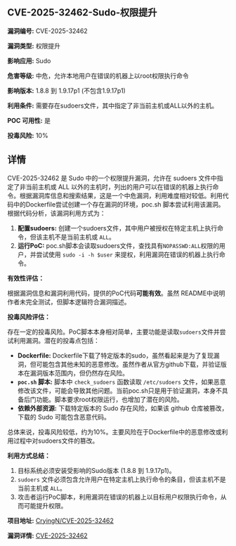 ## CVE-2025-32462-Sudo-权限提升

**漏洞编号:** CVE-2025-32462

**漏洞类型:** 权限提升

**影响应用:** Sudo

**危害等级:** 中危，允许本地用户在错误的机器上以root权限执行命令

**影响版本:** 1.8.8 到 1.9.17p1 (不包含1.9.17p1)

**利用条件:** 需要存在sudoers文件，其中指定了非当前主机或ALL以外的主机。

**POC 可用性:** 是

**投毒风险:** 10%

## 详情

CVE-2025-32462 是 Sudo 中的一个权限提升漏洞，允许在 sudoers 文件中指定了非当前主机或 ALL 以外的主机时，列出的用户可以在错误的机器上执行命令。根据漏洞库信息和搜索结果，这是一个中危漏洞，利用难度相对较低。利用代码中的Dockerfile尝试创建一个存在漏洞的环境，poc.sh 脚本尝试利用该漏洞。根据代码分析，该漏洞利用方式为：

1.  **配置sudoers:**  创建一个sudoers文件，其中用户被授权在特定主机上执行命令，但该主机不是当前主机或 `ALL`。
2.  **运行PoC:**  poc.sh脚本会读取sudoers文件，查找具有`NOPASSWD:ALL`权限的用户，并尝试使用 `sudo -i -h $user`  来提权，利用漏洞在错误的机器上执行命令。

**有效性评估：**

根据漏洞信息和漏洞利用代码，提供的PoC代码**可能有效**。虽然 README中说明作者未完全测试，但脚本逻辑符合漏洞描述。

**投毒风险评估：**

存在一定的投毒风险。PoC脚本本身相对简单，主要功能是读取`sudoers`文件并尝试利用漏洞。潜在的投毒点包括：

*   **Dockerfile:** Dockerfile下载了特定版本的sudo，虽然看起来是为了复现漏洞，但可能包含其他未知的恶意修改。虽然作者从官方github下载，并验证版本在漏洞版本范围内，但仍然存在风险。
*   **`poc.sh` 脚本:**  脚本中 `check_sudoers` 函数读取 `/etc/sudoers` 文件，如果恶意修改该文件，可能会导致其他问题。当前poc.sh只是用于验证漏洞，本身不具备后门功能。脚本要求root权限运行，也增加了潜在的风险。
*   **依赖外部资源:** 下载特定版本的 Sudo 存在风险，如果该 github 仓库被篡改，下载的 Sudo 可能包含恶意代码。

总体来说，投毒风险较低，约为10%。主要风险在于Dockerfile中的恶意修改或利用过程中对sudoers文件的篡改。

**利用方式总结：**

1.  目标系统必须安装受影响的Sudo版本 (1.8.8 到 1.9.17p1)。
2.  `sudoers` 文件必须包含允许用户在特定主机上执行命令的条目，但该主机不是当前主机或 `ALL`。
3.  攻击者运行PoC脚本，利用漏洞在错误的机器上以目标用户权限执行命令，从而可能提升权限。

**项目地址:** [CryingN/CVE-2025-32462](https://github.com/CryingN/CVE-2025-32462)

**漏洞详情:** [CVE-2025-32462](https://nvd.nist.gov/vuln/detail/CVE-2025-32462)